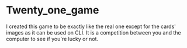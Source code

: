 # Twenty_one_game
I created this game to be exactly like the real one except for the cards' images as it can be used on CLI. It is a competition between you and the computer to see if you're lucky or not.
